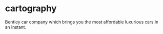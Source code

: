 # cartography
 Bentley car company which brings you the most affordable luxurious cars in an instant.
